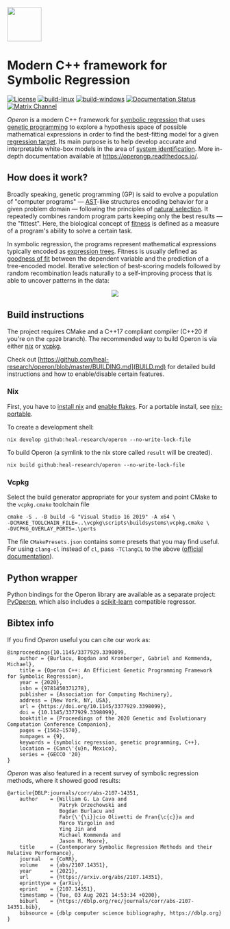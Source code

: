<picture>
    <source media="(prefers-color-scheme: dark)" srcset="./rtd/_static/logo_mini_dark.png">
    <source media="(prefers-color-scheme: light)" srcset="./rtd/_static/logo_mini_light.png">
    <img src="./rtd/_static/logo_mini.png" height="80px" />
</picture>

<br/>

# Modern C++ framework for Symbolic Regression

[![License](https://img.shields.io/github/license/heal-research/operon?style=flat)](https://github.com/heal-research/operon/blob/master/LICENSE)
[![build-linux](https://github.com/heal-research/operon/actions/workflows/build-linux.yml/badge.svg?branch=main)](https://github.com/heal-research/operon/actions/workflows/build-linux.yml)
[![build-windows](https://github.com/heal-research/operon/actions/workflows/build-windows.yml/badge.svg?branch=main)](https://github.com/heal-research/operon/actions/workflows/build-windows.yml)
[![Documentation Status](https://readthedocs.org/projects/operongp/badge/?version=latest)](https://operongp.readthedocs.io/en/latest/?badge=latest)
[![Matrix Channel](https://badges.gitter.im/operongp/gitter.png)](https://gitter.im/operongp/community)

*Operon* is a modern C++ framework for [symbolic regression](https://en.wikipedia.org/wiki/Symbolic_regression) that uses [genetic programming](https://en.wikipedia.org/wiki/Genetic_programming) to explore a hypothesis space of possible mathematical expressions in order to find the best-fitting model for a given [regression target](https://en.wikipedia.org/wiki/Regression_analysis).
Its main purpose is to help develop accurate and interpretable white-box models in the area of [system identification](https://en.wikipedia.org/wiki/System_identification). More in-depth documentation available at https://operongp.readthedocs.io/.

## How does it work?

Broadly speaking, genetic programming (GP) is said to evolve a population of "computer programs" ― [AST](https://en.wikipedia.org/wiki/Abstract_syntax_tree)-like structures encoding behavior for a given problem domain ― following the principles of [natural selection](https://en.wikipedia.org/wiki/Natural_selection). It repeatedly combines random program parts keeping only the best results ― the "fittest". Here, the biological concept of [fitness](https://en.wikipedia.org/wiki/Survival_of_the_fittest) is defined as a measure of a program's ability to solve a certain task.

In symbolic regression, the programs represent mathematical expressions typically encoded as [expression trees](https://en.wikipedia.org/wiki/Binary_expression_tree). Fitness is usually defined as [goodness of fit](https://en.wikipedia.org/wiki/Goodness_of_fit) between the dependent variable and the prediction of a tree-encoded model. Iterative selection of best-scoring models followed by random recombination leads naturally to a self-improving process that is able to uncover patterns in the data:

<p align="center">
    <img src="./rtd/_static/evo.gif"  />
</p>

## Build instructions

The project requires CMake and a C++17 compliant compiler (C++20 if you're on the `cpp20` branch). The recommended way to build Operon is via either [nix](https://github.com/NixOS/nix) or [vcpkg](https://github.com/microsoft/vcpkg).

Check out [https://github.com/heal-research/operon/blob/master/BUILDING.md](BUILD.md) for detailed build instructions and how to enable/disable certain features.

### Nix

First, you have to [install nix](https://nixos.org/download.html) and [enable flakes](https://nixos.wiki/wiki/Flakes).
For a portable install, see [nix-portable](https://github.com/DavHau/nix-portable).

To create a development shell:
```
nix develop github:heal-research/operon --no-write-lock-file
```

To build Operon (a symlink to the nix store called `result` will be created).
```
nix build github:heal-research/operon --no-write-lock-file
```


### Vcpkg

Select the build generator appropriate for your system and point CMake to the `vcpkg.cmake` toolchain file

```
cmake -S . -B build -G "Visual Studio 16 2019" -A x64 \
-DCMAKE_TOOLCHAIN_FILE=..\vcpkg\scripts\buildsystems\vcpkg.cmake \
-DVCPKG_OVERLAY_PORTS=.\ports
```

The file `CMakePresets.json` contains some presets that you may find useful. For using `clang-cl` instead of `cl`, pass `-TClangCL` to the above ([official documentation](https://docs.microsoft.com/en-us/cpp/build/clang-support-cmake?view=msvc-170)).

## Python wrapper

Python bindings for the Operon library are available as a separate project: [PyOperon](https://github.com/heal-research/pyoperon), which also includes a [scikit-learn](https://scikit-learn.org/stable/index.html) compatible regressor.

## Bibtex info

If you find _Operon_ useful you can cite our work as:
```
@inproceedings{10.1145/3377929.3398099,
    author = {Burlacu, Bogdan and Kronberger, Gabriel and Kommenda, Michael},
    title = {Operon C++: An Efficient Genetic Programming Framework for Symbolic Regression},
    year = {2020},
    isbn = {9781450371278},
    publisher = {Association for Computing Machinery},
    address = {New York, NY, USA},
    url = {https://doi.org/10.1145/3377929.3398099},
    doi = {10.1145/3377929.3398099},
    booktitle = {Proceedings of the 2020 Genetic and Evolutionary Computation Conference Companion},
    pages = {1562–1570},
    numpages = {9},
    keywords = {symbolic regression, genetic programming, C++},
    location = {Canc\'{u}n, Mexico},
    series = {GECCO '20}
}
```

_Operon_ was also featured in a recent survey of symbolic regression methods, where it showed good results:

```
@article{DBLP:journals/corr/abs-2107-14351,
    author    = {William G. La Cava and
                 Patryk Orzechowski and
                 Bogdan Burlacu and
                 Fabr{\'{\i}}cio Olivetti de Fran{\c{c}}a and
                 Marco Virgolin and
                 Ying Jin and
                 Michael Kommenda and
                 Jason H. Moore},
    title     = {Contemporary Symbolic Regression Methods and their Relative Performance},
    journal   = {CoRR},
    volume    = {abs/2107.14351},
    year      = {2021},
    url       = {https://arxiv.org/abs/2107.14351},
    eprinttype = {arXiv},
    eprint    = {2107.14351},
    timestamp = {Tue, 03 Aug 2021 14:53:34 +0200},
    biburl    = {https://dblp.org/rec/journals/corr/abs-2107-14351.bib},
    bibsource = {dblp computer science bibliography, https://dblp.org}
}

```
